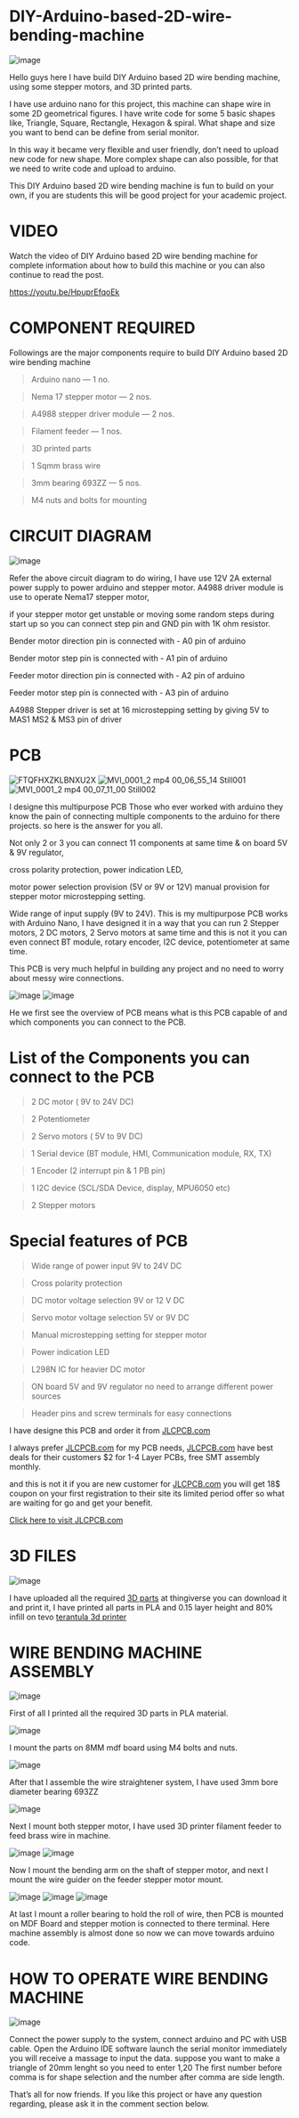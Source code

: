 # DIY-Arduino-based-2D-wire-bending-machine
![image](https://user-images.githubusercontent.com/19898602/123724539-23b47100-d8aa-11eb-927f-07af6ffecc3c.png)


Hello guys here I have build DIY Arduino based 2D wire bending machine, using some stepper motors, 
and 3D printed parts.


I have use arduino nano for this project, this machine can shape wire in some 2D geometrical figures.
I have write code for some 5 basic shapes like, Triangle, Square, Rectangle, Hexagon & spiral.
What shape and size you want to bend can be define from serial monitor.


In this way it became very flexible and user friendly, don’t need to upload new code for new shape.
More complex shape can also possible, for that we need to write code and upload to arduino.


This DIY Arduino based 2D wire bending machine is fun to build on your own, if you are students this will be good project for your academic project.

# VIDEO

Watch the video of DIY Arduino based 2D wire bending machine for complete information about how to build this machine or you can also continue to read the post.

https://youtu.be/HpuprEfqoEk

# COMPONENT REQUIRED

Followings are the major components require to build DIY Arduino based 2D wire bending machine


> Arduino nano — 1 no.

> Nema 17 stepper motor — 2 nos.

> A4988 stepper driver module — 2 nos.

> Filament feeder — 1 nos.

> 3D printed parts

> 1 Sqmm brass wire

> 3mm bearing 693ZZ — 5 nos.

> M4 nuts and bolts for mounting


# CIRCUIT DIAGRAM

![image](https://user-images.githubusercontent.com/19898602/123724744-7f7efa00-d8aa-11eb-91f7-e7e355882e07.png)


Refer the above circuit diagram to do wiring, I have use 12V 2A external power supply to power arduino and stepper motor.
A4988 driver module is use to operate Nema17 stepper motor, 

if your stepper motor get unstable or moving some random steps during start up so you can connect step pin and GND pin with 1K ohm resistor.

Bender motor direction pin is connected with - A0 pin of arduino

Bender motor step pin is connected with - A1 pin of arduino 

Feeder motor direction pin is connected with - A2 pin of arduino 

Feeder motor step pin is connected with - A3 pin of arduino

A4988 Stepper driver is set at 16 microstepping setting by giving 5V to MAS1 MS2 & MS3 pin of driver


# PCB

![FTQFHXZKLBNXU2X](https://user-images.githubusercontent.com/19898602/123725479-bd305280-d8ab-11eb-8709-c680e91e1300.jpg)
![MVI_0001_2 mp4 00_06_55_14 Still001](https://user-images.githubusercontent.com/19898602/123725534-d5a06d00-d8ab-11eb-9645-d2a05880e79a.jpg)
![MVI_0001_2 mp4 00_07_11_00 Still002](https://user-images.githubusercontent.com/19898602/123725542-d933f400-d8ab-11eb-9a7f-d88351d6a952.jpg)

I designe this multipurpose PCB Those who ever worked with arduino they know the pain of connecting multiple components to the arduino for there projects. so here is the answer for you all.

Not only 2 or 3 you can connect 11 components at same time & on board 5V & 9V regulator,

cross polarity protection, power indication LED,

motor power selection provision (5V or 9V or 12V) manual provision for stepper motor microstepping setting.

Wide range of input supply (9V to 24V). This is my multipurpose PCB works with Arduino Nano, I have designed it in a way that you can run 2 Stepper motors, 2 DC motors, 2 Servo motors at same time and this is not it you can even connect BT module, rotary encoder, I2C device, potentiometer at same time.

This PCB is very much helpful in building any project and no need to worry about messy wire connections.

![image](https://user-images.githubusercontent.com/19898602/123725769-50698800-d8ac-11eb-83b0-fbdab6a23ec1.png)
![image](https://user-images.githubusercontent.com/19898602/123725784-5a8b8680-d8ac-11eb-9a51-bb9042d974ec.png)


He we first see the overview of PCB means what is this PCB capable of and which components you can connect to the PCB.

# List of the Components you can connect to the PCB

> 2 DC motor ( 9V to 24V DC)

> 2 Potentiometer

> 2 Servo motors ( 5V to 9V DC)

> 1 Serial device (BT module, HMI, Communication module, RX, TX)

> 1 Encoder (2 interrupt pin & 1 PB pin)

> 1 I2C device (SCL/SDA Device, display, MPU6050 etc)

> 2 Stepper motors


# Special features of PCB

> Wide range of power input 9V to 24V DC

> Cross polarity protection

> DC motor voltage selection 9V or 12 V DC

> Servo motor voltage selection 5V or 9V DC

> Manual microstepping setting for stepper motor

> Power indication LED

> L298N IC for heavier DC motor

> ON board 5V and 9V regulator no need to arrange different power sources

> Header pins and screw terminals for easy connections




I have designe this PCB and order it from [JLCPCB.com](https://jlcpcb.com/IAT)

I always prefer [JLCPCB.com](https://jlcpcb.com/IAT) for my PCB needs, [JLCPCB.com](https://jlcpcb.com/IAT) have best deals for their customers
$2 for 1-4 Layer PCBs, free SMT assembly monthly.


and this is not it if you are new customer for [JLCPCB.com](https://jlcpcb.com/IAT) you will get 18$ coupon on your
first registration to their site its limited period offer so what are waiting for go  and get your benefit. 


[Click here to visit JLCPCB.com](https://jlcpcb.com/IAT)



# 3D FILES

![image](https://user-images.githubusercontent.com/19898602/123726078-f0bfac80-d8ac-11eb-87d5-7dd0cbf31be8.png)


I have uploaded all the required [3D parts](https://www.thingiverse.com/thing:3789571) at thingiverse
you can download it and print it, I have printed all parts in PLA and 0.15 layer height and 80% infill on tevo [terantula 3d printer](https://amzn.to/2KhMkPb)

# WIRE BENDING MACHINE ASSEMBLY

![image](https://user-images.githubusercontent.com/19898602/123726153-177de300-d8ad-11eb-82e6-64e0b92af6e9.png)


First of all I printed all the required 3D parts in PLA material.

![image](https://user-images.githubusercontent.com/19898602/123726171-1fd61e00-d8ad-11eb-8962-965bc0da7665.png)


I mount the parts on 8MM mdf board using M4 bolts and nuts.

![image](https://user-images.githubusercontent.com/19898602/123726192-26fd2c00-d8ad-11eb-93d9-cb7b07a1833f.png)


After that I assemble the wire straightener system, I have used 3mm bore diameter bearing 693ZZ

![image](https://user-images.githubusercontent.com/19898602/123726203-2c5a7680-d8ad-11eb-9464-fd63bda3ef44.png)


Next I mount both stepper motor, I have used 3D printer filament feeder to feed brass wire in machine.

![image](https://user-images.githubusercontent.com/19898602/123726216-34b2b180-d8ad-11eb-8f54-45991ef7c068.png)  ![image](https://user-images.githubusercontent.com/19898602/123726225-3aa89280-d8ad-11eb-9080-175e3e4c391d.png)


Now I mount the bending arm on the shaft of stepper motor, and next I mount the wire guider on the feeder stepper motor mount.

![image](https://user-images.githubusercontent.com/19898602/123726248-45632780-d8ad-11eb-8d59-fe5148b92f71.png)  ![image](https://user-images.githubusercontent.com/19898602/123726256-48f6ae80-d8ad-11eb-90d7-ccef89903c41.png)  ![image](https://user-images.githubusercontent.com/19898602/123726260-4bf19f00-d8ad-11eb-937d-f74c4c2e64d1.png)


At last I mount a roller bearing to hold the roll of wire, then PCB is mounted on MDF Board and stepper motion is connected to there terminal.
Here machine assembly is almost done so now we can move towards arduino code.




 
# HOW TO OPERATE WIRE BENDING MACHINE

![image](https://user-images.githubusercontent.com/19898602/123726352-6fb4e500-d8ad-11eb-8553-a85f5e952be1.png)


Connect the power supply to the system, connect arduino and PC with USB cable.
Open the Arduino IDE software launch the serial monitor immediately you will receive a massage to input the data.
suppose you want to make a triangle of 20mm lenght so you need to enter
1,20
The first number before comma is for shape selection and the number after comma are side length.

That’s all for now friends.
If you like this project or have any question regarding, please ask it in the comment section below.






